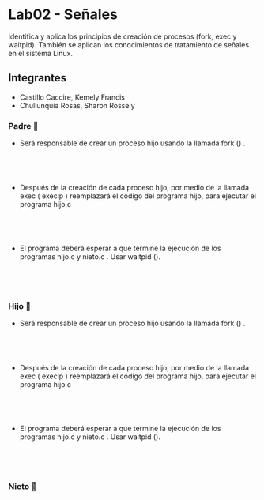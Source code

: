 # Lab02 - Señales
Identifica y aplica los principios de creación de procesos (fork, exec y waitpid).
También se aplican los conocimientos de tratamiento de señales en el sistema
Linux.
## Integrantes 
- Castillo Caccire, Kemely Francis
- Chullunquía Rosas, Sharon Rossely
### Padre :man:
- Será responsable de crear un proceso hijo usando la llamada fork () .
```C
		
		
		
```
- Después de la creación de cada proceso hijo, por medio de la
llamada exec ( execlp ) reemplazará el código del programa hijo, para
ejecutar el programa hijo.c
```C
		
		
		
```
- El programa deberá esperar a que termine la ejecución de los
programas hijo.c y nieto.c . Usar waitpid ().
```C
		
		
		
```
### Hijo :adult:
- Será responsable de crear un proceso hijo usando la llamada fork () .
```C
		
		
		
```
- Después de la creación de cada proceso hijo, por medio de la
llamada exec ( execlp ) reemplazará el código del programa hijo, para
ejecutar el programa hijo.c
```C
		
		
		
```
- El programa deberá esperar a que termine la ejecución de los
programas hijo.c y nieto.c . Usar waitpid ().
```C
		
		
		
```
### Nieto :boy:
